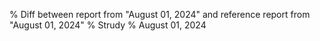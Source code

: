 % Diff between report from "August 01, 2024" and reference report from "August 01, 2024"
% Strudy
% August 01, 2024


